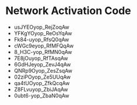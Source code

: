 # Network Activation Code
* usJYEOyop_RejZoqAw
* YFKgYOyop_ReOsYqAw
* Fk84-uyop_RfsQ0qAw
* cWGc9eyop_RfMFQqAw
* 8_H3C-yop_RfMN0qAw
* 7E8jOuyop_RfTAsqAw
* 6GdHJeyop_ZevJ4qAw
* QNRp9Oyop_ZesZsqAw
* 02ziPOyop_Ze5UUqAw
* qa4tUOyop_ZfkQcqAw
* Z8FLvuyop_ZbiJAqAw
* 0ubt6-yop_ZbaN0qAw